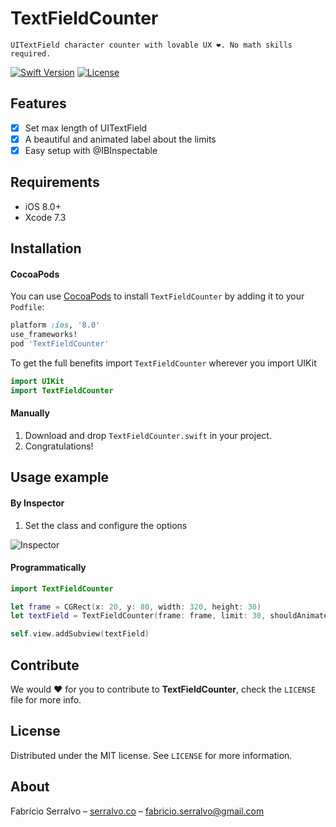 # TextFieldCounter
    UITextField character counter with lovable UX ❤️. No math skills required.

[![Swift Version][swift-image]][swift-url]
[![License][license-image]][license-url]

## Features

- [x] Set max length of UITextField
- [x] A beautiful and animated label about the limits
- [x] Easy setup with @IBInspectable

## Requirements

- iOS 8.0+
- Xcode 7.3

## Installation

#### CocoaPods
You can use [CocoaPods](http://cocoapods.org/) to install `TextFieldCounter` by adding it to your `Podfile`:

```ruby
platform :ios, '8.0'
use_frameworks!
pod 'TextFieldCounter'
```

To get the full benefits import `TextFieldCounter` wherever you import UIKit

``` swift
import UIKit
import TextFieldCounter
```

#### Manually
1. Download and drop ```TextFieldCounter.swift``` in your project.  
2. Congratulations!  

## Usage example

#### By Inspector

1. Set the class and configure the options

![Inspector][inspector-image]

#### Programmatically

```swift
import TextFieldCounter

let frame = CGRect(x: 20, y: 80, width: 320, height: 30)
let textField = TextFieldCounter(frame: frame, limit: 30, shouldAnimate: true, colorOfCounterLabel: UIColor.darkGray, colorOfLimitLabel: UIColor.orange)

self.view.addSubview(textField)
```

## Contribute

We would ❤️ for you to contribute to **TextFieldCounter**, check the ``LICENSE`` file for more info.

## License

Distributed under the MIT license. See ``LICENSE`` for more information.

## About

Fabrício Serralvo – [serralvo.co](https://serralvo.co) – fabricio.serralvo@gmail.com

[swift-image]:https://img.shields.io/badge/swift-3.0-orange.svg
[swift-url]: https://swift.org/
[license-image]: https://img.shields.io/badge/License-MIT-blue.svg
[license-url]: LICENSE
[inspector-image]:https://github.com/serralvo/TextFieldCounter/blob/master/Images/inspector.png?raw=true
